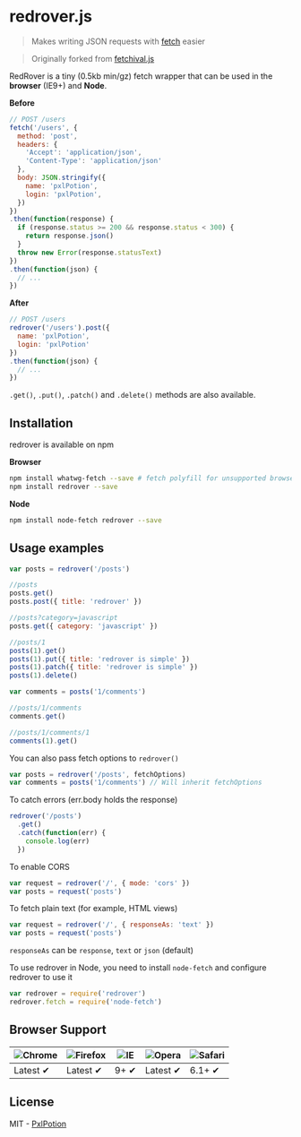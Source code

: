 # redrover.js 
> Makes writing JSON requests with [fetch](https://github.com/github/fetch) easier

> Originally forked from [fetchival.js](https://github.com/typicode/fetchival)

RedRover is a tiny (0.5kb min/gz) fetch wrapper that can be used in the __browser__ (IE9+) and __Node__.

__Before__

```javascript
// POST /users
fetch('/users', {
  method: 'post',
  headers: {
    'Accept': 'application/json',
    'Content-Type': 'application/json'
  },
  body: JSON.stringify({
    name: 'pxlPotion',
    login: 'pxlPotion',
  })
})
.then(function(response) {
  if (response.status >= 200 && response.status < 300) {
    return response.json()
  }
  throw new Error(response.statusText)
})
.then(function(json) {
  // ...
})
```

__After__

```javascript
// POST /users
redrover('/users').post({
  name: 'pxlPotion',
  login: 'pxlPotion'
})
.then(function(json) {
  // ...
})
```

`.get()`, `.put()`, `.patch()` and `.delete()` methods are also available.

## Installation

redrover is available on npm

__Browser__

```bash
npm install whatwg-fetch --save # fetch polyfill for unsupported browsers
npm install redrover --save
```

__Node__

```bash
npm install node-fetch redrover --save
```

## Usage examples

```javascript
var posts = redrover('/posts')

//posts
posts.get()
posts.post({ title: 'redrover' })

//posts?category=javascript
posts.get({ category: 'javascript' })

//posts/1
posts(1).get()
posts(1).put({ title: 'redrover is simple' })
posts(1).patch({ title: 'redrover is simple' })
posts(1).delete()

var comments = posts('1/comments')

//posts/1/comments
comments.get()

//posts/1/comments/1
comments(1).get()
```

You can also pass fetch options to `redrover()`

```javascript
var posts = redrover('/posts', fetchOptions)
var comments = posts('1/comments') // Will inherit fetchOptions
```

To catch errors (err.body holds the response)

```javascript
redrover('/posts')
  .get()
  .catch(function(err) {
    console.log(err)
  })
```

To enable CORS

```javascript
var request = redrover('/', { mode: 'cors' })
var posts = request('posts')
```

To fetch plain text (for example, HTML views)

```javascript
var request = redrover('/', { responseAs: 'text' })
var posts = request('posts')
```

`responseAs` can be `response`, `text` or `json` (default)

To use redrover in Node, you need to install `node-fetch` and configure redrover to use it

```javascript
var redrover = require('redrover')
redrover.fetch = require('node-fetch')
```

## Browser Support

![Chrome](https://raw.github.com/alrra/browser-logos/master/chrome/chrome_48x48.png) | ![Firefox](https://raw.github.com/alrra/browser-logos/master/firefox/firefox_48x48.png) | ![IE](https://raw.github.com/alrra/browser-logos/master/internet-explorer/internet-explorer_48x48.png) | ![Opera](https://raw.github.com/alrra/browser-logos/master/opera/opera_48x48.png) | ![Safari](https://raw.github.com/alrra/browser-logos/master/safari/safari_48x48.png)
--- | --- | --- | --- | --- |
Latest ✔ | Latest ✔ | 9+ ✔ | Latest ✔ | 6.1+ ✔ |

## License

MIT - [PxlPotion](https://github.com/pxlpotion)
